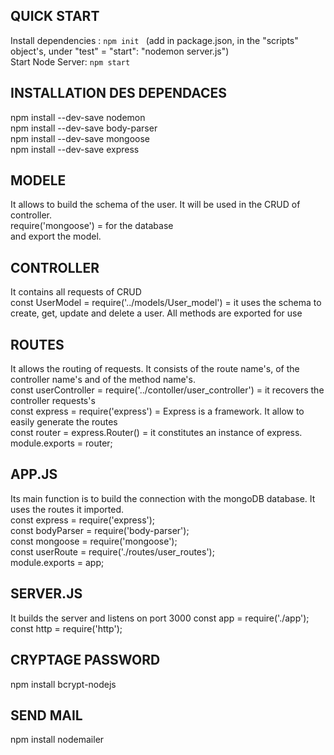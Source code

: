 ## QUICK START
Install dependencies : `npm init ` 
(add in package.json, in the "scripts" object's, under "test" = "start": "nodemon server.js")  
Start Node Server: `npm start`

## INSTALLATION DES DEPENDACES
npm install --dev-save nodemon   
npm install --dev-save body-parser   
npm install --dev-save mongoose   
npm install --dev-save express   


## MODELE
It allows to build the schema of the user. It will be used in the CRUD of controller.   
require('mongoose') = for the database   
and export the model.   


## CONTROLLER
It contains all requests of CRUD    
const UserModel = require('../models/User_model') =  it uses the schema to create, get, update and delete a user. All methods are exported for use


## ROUTES
It allows the routing of requests. It consists of the route name's, of the controller name's and of the method name's.    
const userController = require('../contoller/user_controller') = it recovers the controller requests's    
const express = require('express') = Express is a framework. It allow to easily generate the routes    
const router = express.Router() = it constitutes an instance of express.     
module.exports = router;


## APP.JS
Its main function is to build the connection with the mongoDB database. It uses the routes it imported.    
const express = require('express');     
const bodyParser = require('body-parser');     
const mongoose = require('mongoose');     
const userRoute = require('./routes/user_routes');     
module.exports = app;


## SERVER.JS
It builds the server and listens on port 3000
const app = require('./app');
const http = require('http');


## CRYPTAGE PASSWORD
npm install bcrypt-nodejs


## SEND MAIL
npm install nodemailer